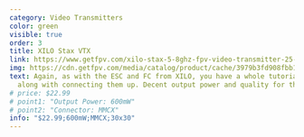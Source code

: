 ```yaml
---
category: Video Transmitters
color: green
visible: true
order: 3
title: XILO Stax VTX
link: https://www.getfpv.com/xilo-stax-5-8ghz-fpv-video-transmitter-25-600mw.html
img: https://cdn.getfpv.com/media/catalog/product/cache/3979b3fd908fbb12b31974edb6316b2e/x/i/xilo-stax-video-transmitter_1.jpg
text: Again, as with the ESC and FC from XILO, you have a whole tutorial to go
  along with connecting them up. Decent output power and quality for the price
# price: $22.99
# point1: "Output Power: 600mW"
# point2: "Connector: MMCX"
info: "$22.99;600mW;MMCX;30x30"
---
```

